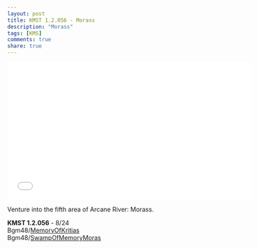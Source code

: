 ```yaml
---
layout: post
title: KMST 1.2.056 - Morass
description: "Morass"
tags: [KMS]
comments: true
share: true
---
```


<iframe width="560" height="315" src="//www.youtube.com/embed/videoseries?list=PLARr36qkoiWYop1l45_KV4uRDsa4zRx8u" frameborder="0" allowfullscreen></iframe>

Venture into the fifth area of Arcane River: Morass.

<b>KMST 1.2.056</b> - 8/24  
Bgm48/<a href="https://youtu.be/McglYq6k4eU">MemoryOfKritias</a>  
Bgm48/<a href="https://youtu.be/wxKpwjrQKGg">SwampOfMemoryMoras</a>
